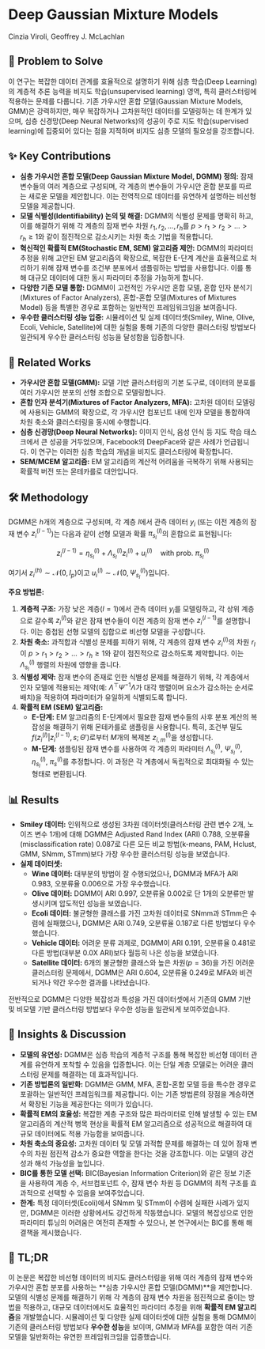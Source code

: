 # Deep Gaussian Mixture Models

Cinzia Viroli, Geoffrey J. McLachlan

## 🧩 Problem to Solve

이 연구는 복잡한 데이터 관계를 효율적으로 설명하기 위해 심층 학습(Deep Learning)의 계층적 추론 능력을 비지도 학습(unsupervised learning) 영역, 특히 클러스터링에 적용하는 문제를 다룹니다. 기존 가우시안 혼합 모델(Gaussian Mixture Models, GMM)은 강력하지만, 매우 복잡하거나 고차원적인 데이터를 모델링하는 데 한계가 있으며, 심층 신경망(Deep Neural Networks)의 성공이 주로 지도 학습(supervised learning)에 집중되어 있다는 점을 지적하며 비지도 심층 모델의 필요성을 강조합니다.

## ✨ Key Contributions

- **심층 가우시안 혼합 모델(Deep Gaussian Mixture Model, DGMM) 정의:** 잠재 변수들의 여러 계층으로 구성되며, 각 계층의 변수들이 가우시안 혼합 분포를 따르는 새로운 모델을 제안합니다. 이는 전역적으로 데이터를 유연하게 설명하는 비선형 모델을 제공합니다.
- **모델 식별성(Identifiability) 논의 및 해결:** DGMM의 식별성 문제를 명확히 하고, 이를 해결하기 위해 각 계층의 잠재 변수 차원 $r_1, r_2, ..., r_h$를 $p > r_1 > r_2 > ... > r_h \ge 1$와 같이 점진적으로 감소시키는 차원 축소 기법을 적용합니다.
- **혁신적인 확률적 EM(Stochastic EM, SEM) 알고리즘 제안:** DGMM의 파라미터 추정을 위해 고안된 EM 알고리즘의 확장으로, 복잡한 E-단계 계산을 효율적으로 처리하기 위해 잠재 변수를 조건부 분포에서 샘플링하는 방법을 사용합니다. 이를 통해 대규모 데이터에 대한 동시 파라미터 추정을 가능하게 합니다.
- **다양한 기존 모델 통합:** DGMM이 고전적인 가우시안 혼합 모델, 혼합 인자 분석기(Mixtures of Factor Analyzers), 혼합-혼합 모델(Mixtures of Mixtures Model) 등을 특별한 경우로 포함하는 일반적인 프레임워크임을 보여줍니다.
- **우수한 클러스터링 성능 입증:** 시뮬레이션 및 실제 데이터셋(Smiley, Wine, Olive, Ecoli, Vehicle, Satellite)에 대한 실험을 통해 기존의 다양한 클러스터링 방법보다 일관되게 우수한 클러스터링 성능을 달성함을 입증합니다.

## 📎 Related Works

- **가우시안 혼합 모델(GMM):** 모델 기반 클러스터링의 기본 도구로, 데이터의 분포를 여러 가우시안 분포의 선형 조합으로 모델링합니다.
- **혼합 인자 분석기(Mixtures of Factor Analyzers, MFA):** 고차원 데이터 모델링에 사용되는 GMM의 확장으로, 각 가우시안 컴포넌트 내에 인자 모델을 통합하여 차원 축소와 클러스터링을 동시에 수행합니다.
- **심층 신경망(Deep Neural Networks):** 이미지 인식, 음성 인식 등 지도 학습 태스크에서 큰 성공을 거두었으며, Facebook의 DeepFace와 같은 사례가 언급됩니다. 이 연구는 이러한 심층 학습의 개념을 비지도 클러스터링에 확장합니다.
- **SEM/MCEM 알고리즘:** EM 알고리즘의 계산적 어려움을 극복하기 위해 사용되는 확률적 버전 또는 몬테카를로 대안입니다.

## 🛠️ Methodology

DGMM은 $h$개의 계층으로 구성되며, 각 계층 $l$에서 관측 데이터 $y_i$ (또는 이전 계층의 잠재 변수 $z^{(l-1)}_i$)는 다음과 같이 선형 모델과 확률 $\pi^{(l)}_{s_l}$의 혼합으로 표현됩니다:

$$
z^{(l-1)}_i = \eta^{(l)}_{s_l} + \Lambda^{(l)}_{s_l} z^{(l)}_i + u^{(l)}_i \quad \text{with prob. } \pi^{(l)}_{s_l}
$$

여기서 $z^{(h)}_i \sim \mathcal{N}(0, I_p)$이고 $u^{(l)}_i \sim \mathcal{N}(0, \Psi^{(l)}_{s_l})$입니다.

**주요 방법론:**

1. **계층적 구조:** 가장 낮은 계층($l=1$)에서 관측 데이터 $y_i$를 모델링하고, 각 상위 계층으로 갈수록 $z^{(l)}_i$와 같은 잠재 변수들이 이전 계층의 잠재 변수 $z^{(l-1)}_i$를 설명합니다. 이는 중첩된 선형 모델의 집합으로 비선형 모델을 구성합니다.
2. **차원 축소:** 과적합과 식별성 문제를 피하기 위해, 각 계층의 잠재 변수 $z^{(l)}_i$의 차원 $r_l$이 $p > r_1 > r_2 > ... > r_h \ge 1$와 같이 점진적으로 감소하도록 제약합니다. 이는 $\Lambda^{(l)}_{s_l}$ 행렬의 차원에 영향을 줍니다.
3. **식별성 제약:** 잠재 변수의 존재로 인한 식별성 문제를 해결하기 위해, 각 계층에서 인자 모델에 적용되는 제약(예: $\Lambda^{\top}\Psi^{-1}\Lambda$가 대각 행렬이며 요소가 감소하는 순서로 배치)을 적용하여 파라미터가 유일하게 식별되도록 합니다.
4. **확률적 EM (SEM) 알고리즘:**
   - **E-단계:** EM 알고리즘의 E-단계에서 필요한 잠재 변수들의 사후 분포 계산의 복잡성을 해결하기 위해 몬테카를로 샘플링을 사용합니다. 특히, 조건부 밀도 $f(z^{(l)}_i | z^{(l-1)}_i, s; \Theta')$로부터 $M$개의 복제본 $z^{(l)}_{i,m}$을 생성합니다.
   - **M-단계:** 샘플링된 잠재 변수를 사용하여 각 계층의 파라미터 $\Lambda^{(l)}_{s_l}$, $\Psi^{(l)}_{s_l}$, $\eta^{(l)}_{s_l}$, $\pi^{(l)}_s$를 추정합니다. 이 과정은 각 계층에서 독립적으로 최대화될 수 있는 형태로 변환됩니다.

## 📊 Results

- **Smiley 데이터:** 인위적으로 생성된 3차원 데이터셋(클러스터링 관련 변수 2개, 노이즈 변수 1개)에 대해 DGMM은 Adjusted Rand Index (ARI) 0.788, 오분류율(misclassification rate) 0.087로 다른 모든 비교 방법(k-means, PAM, Hclust, GMM, SNmm, STmm)보다 가장 우수한 클러스터링 성능을 보였습니다.
- **실제 데이터셋:**
  - **Wine 데이터:** 대부분의 방법이 잘 수행되었으나, DGMM과 MFA가 ARI 0.983, 오분류율 0.006으로 가장 우수했습니다.
  - **Olive 데이터:** DGMM이 ARI 0.997, 오분류율 0.002로 단 1개의 오분류만 발생시키며 압도적인 성능을 보였습니다.
  - **Ecoli 데이터:** 불균형한 클래스를 가진 고차원 데이터로 SNmm과 STmm은 수렴에 실패했으나, DGMM은 ARI 0.749, 오분류율 0.187로 다른 방법보다 우수했습니다.
  - **Vehicle 데이터:** 어려운 분류 과제로, DGMM이 ARI 0.191, 오분류율 0.481로 다른 방법(대부분 0.0X ARI)보다 월등히 나은 성능을 보였습니다.
  - **Satellite 데이터:** 6개의 불균형한 클래스와 높은 차원($p=36$)을 가진 어려운 클러스터링 문제에서, DGMM은 ARI 0.604, 오분류율 0.249로 MFA와 비견되거나 약간 우수한 결과를 나타냈습니다.

전반적으로 DGMM은 다양한 복잡성과 특성을 가진 데이터셋에서 기존의 GMM 기반 및 비모델 기반 클러스터링 방법보다 우수한 성능을 일관되게 보여주었습니다.

## 🧠 Insights & Discussion

- **모델의 유연성:** DGMM은 심층 학습의 계층적 구조를 통해 복잡한 비선형 데이터 관계를 유연하게 포착할 수 있음을 입증합니다. 이는 단일 계층 모델로는 어려운 클러스터링 문제를 해결하는 데 효과적입니다.
- **기존 방법론의 일반화:** DGMM은 GMM, MFA, 혼합-혼합 모델 등을 특수한 경우로 포괄하는 일반적인 프레임워크를 제공합니다. 이는 기존 방법론의 장점을 계승하면서 확장된 기능을 제공한다는 의미가 있습니다.
- **확률적 EM의 효율성:** 복잡한 계층 구조와 많은 파라미터로 인해 발생할 수 있는 EM 알고리즘의 계산적 병목 현상을 확률적 EM 알고리즘으로 성공적으로 해결하여 대규모 데이터에도 적용 가능함을 보여줍니다.
- **차원 축소의 중요성:** 고차원 데이터 및 모델 과적합 문제를 해결하는 데 있어 잠재 변수의 차원 점진적 감소가 중요한 역할을 한다는 것을 강조합니다. 이는 모델의 강건성과 해석 가능성을 높입니다.
- **BIC를 통한 모델 선택:** BIC(Bayesian Information Criterion)와 같은 정보 기준을 사용하여 계층 수, 서브컴포넌트 수, 잠재 변수 차원 등 DGMM의 최적 구조를 효과적으로 선택할 수 있음을 보여주었습니다.
- **한계:** 특정 데이터셋(Ecoli)에서 SNmm 및 STmm이 수렴에 실패한 사례가 있지만, DGMM은 이러한 상황에서도 강건하게 작동했습니다. 모델의 복잡성으로 인한 파라미터 튜닝의 어려움은 여전히 존재할 수 있으나, 본 연구에서는 BIC를 통해 해결책을 제시했습니다.

## 📌 TL;DR

이 논문은 복잡한 비선형 데이터의 비지도 클러스터링을 위해 여러 계층의 잠재 변수와 가우시안 혼합 분포를 사용하는 **심층 가우시안 혼합 모델(DGMM)**을 제안합니다. 모델의 식별성 문제를 해결하기 위해 각 계층의 잠재 변수 차원을 점진적으로 줄이는 방법을 적용하고, 대규모 데이터에서도 효율적인 파라미터 추정을 위해 **확률적 EM 알고리즘**을 개발했습니다. 시뮬레이션 및 다양한 실제 데이터셋에 대한 실험을 통해 DGMM이 기존의 클러스터링 방법보다 **우수한 성능**을 보이며, GMM과 MFA를 포함한 여러 기존 모델을 일반화하는 유연한 프레임워크임을 입증했습니다.
